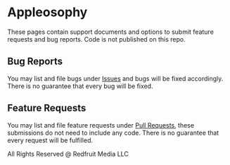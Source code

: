 # Appleosophy
These pages contain support documents and options to submit feature requests and bug reports. Code is not published on this repo.

## Bug Reports
You may list and file bugs under [Issues](https://github.com/Baecien/appleosophy/issues) and bugs will be fixed accordingly. There is no guarantee that every bug will be fixed.

## Feature Requests
You may list and file feature requests under [Pull Requests](https://github.com/Baecien/appleosophy/pulls), these submissions do not need to include any code. There is no guarantee that every request will be fulfilled.

All Rights Reserved @ Redfruit Media LLC
